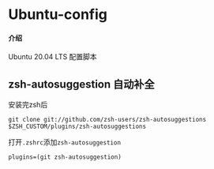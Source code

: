 # Ubuntu-config

#### 介绍
Ubuntu 20.04 LTS 配置脚本

## zsh-autosuggestion 自动补全
安装完zsh后
```
git clone git://github.com/zsh-users/zsh-autosuggestions $ZSH_CUSTOM/plugins/zsh-autosuggestions
```

打开`.zshrc`添加`zsh-autosuggestion`
```
plugins=(git zsh-autosuggestion)
```